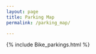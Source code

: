 ```yaml
---
layout: page
title: Parking Map
permalink: /parking_map/

---
```


{% include Bike_parkings.html %}
